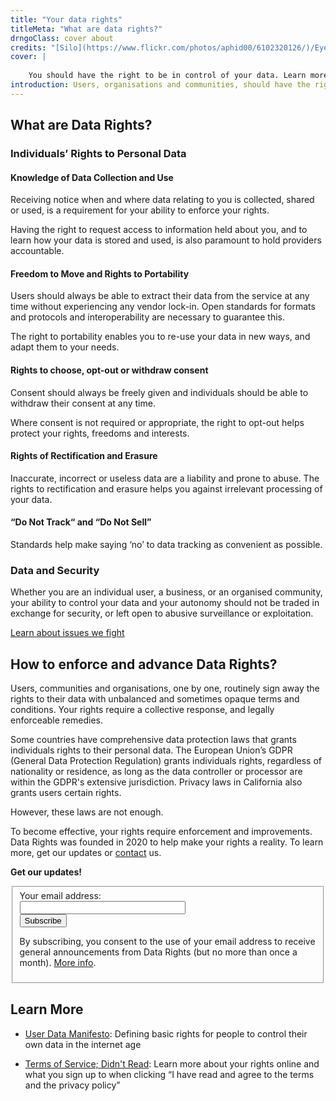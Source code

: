 ```yaml
---
title: "Your data rights"
titleMeta: "What are data rights?"
drngoClass: cover about 
credits: "[Silo](https://www.flickr.com/photos/aphid00/6102320126/)/Eye”, inside of a silo looking up, by Dave Sizer used under a CC BY licence."
cover: |
    
    You should have the right to be in control of your data. Learn more about your data rights and how to enforce and advance them.
introduction: Users, organisations and communities, should have the right to be in control of their data. 
---
```


## What are Data Rights?

### Individuals’ Rights to Personal Data

<div class="grid">
    <div id="knowledge" class="grid-unit">
    <h4>
      Knowledge of Data Collection and Use
    </h4>
    <p>
        Receiving notice when and where data relating to you is collected, shared or used, is a requirement for your ability to enforce your rights.
    </p>
    <p>
        Having the right to request access to information held about you, and to learn how your data is stored and used, is also paramount to hold providers accountable.
    </p>
    </div>
    <div id="portability" class="grid-unit">
    <h4>
      Freedom to Move and Rights to Portability
    </h4>
    <p>Users should always be able to extract their data from the service at any time without experiencing any vendor lock-in. Open standards for formats and protocols and interoperability are necessary to guarantee this.
    </p>
    <p>The right to portability enables you to re-use your data in new ways, and adapt them to your needs.
    </p>
    </div>
    <div id="optout" class="grid-unit">
    <h4>
      Rights to choose, opt-out or withdraw consent
    </h4>
    <p>
        Consent should always be freely given and individuals should be able to withdraw their consent at any time. 
    </p>
    <p>
        Where consent is not required or appropriate, the right to opt-out helps protect your rights, freedoms and interests.
    </p>
    </div>
    <div id="erasure" class="grid-unit">
    <h4>
      Rights of Rectification and Erasure
    </h4>
    <p>
         Inaccurate, incorrect or useless data are a liability and prone to abuse. The rights to rectification and erasure helps you against irrelevant processing of your data.
    </p>
    </div>
    <div id="dnt" class="grid-unit">
    <h4>
      “Do Not Track“ and “Do Not Sell”
    </h4>
    <p>
         Standards help make saying ‘no’ to data tracking as convenient as possible.
    </p>
    </div>
</div>



### Data and Security

Whether you are an individual user, a business, or an organised community, your ability to control your data and your autonomy should not be traded in exchange for security, or left open to abusive surveillance or exploitation.

[Learn about issues we fight](../#issues-we-fight)


## How to enforce and advance Data Rights?

Users, communities and organisations, one by one, routinely sign away the rights to their data with unbalanced and sometimes opaque terms and conditions. Your rights require a collective response, and legally enforceable remedies.

Some countries have comprehensive data protection laws that grants individuals rights to their personal data. The European Union’s GDPR (General Data Protection Regulation) grants individuals rights, regardless of nationality or residence, as long as the data controller or processor are within the GDPR's extensive jurisdiction. Privacy laws in California also grants users certain rights.

However, these laws are not enough.

To become effective, your rights require enforcement and improvements. Data Rights was founded in 2020 to help make your rights a reality. To learn more, get our updates or [contact](/contact) us.


<p class="heading">
<strong>Get our updates!</strong>
</p>
<div class="receive-announcements">
<form class="bold_label" action="https://datarights.hosted.phplist.com/lists/?p=subscribe&id=1" method="post" target="_blank">
    <fieldset>
        <label for="email">Your email address:</label><br>
        <input type="email" name="email" size="30"><br>
        <button type="submit">Subscribe</button>
        <p class="privacy-policy-short" id="general-info">
        By subscribing, you consent to the use of your email address to receive general announcements from Data Rights (but no more than once a month). <a href="/info/data-policy/announcements/">More info</a>.
        </p>
    </fieldset>
</form>
</div>


## Learn More

- [User Data Manifesto](https://userdatamanifesto.org/): Defining basic rights for people to control their own data in the internet age

- [Terms of Service; Didn't Read](https://tosdr.org): Learn more about your rights online and what you sign up to when clicking “I have read and agree to the terms and the privacy policy”
